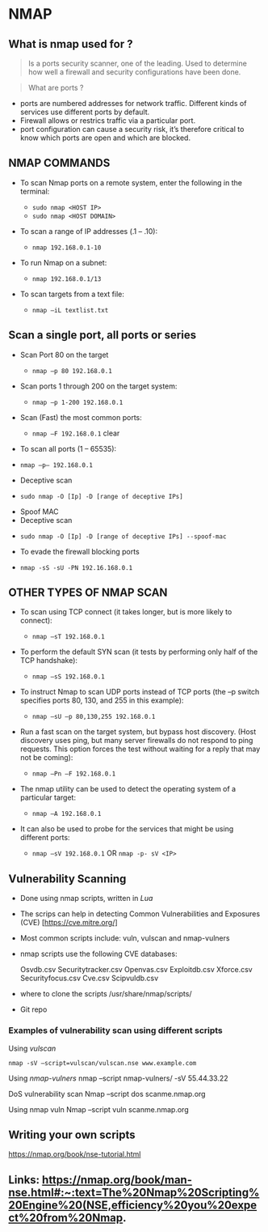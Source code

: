 # NMAP

## What is nmap used for ?
> Is a ports security scanner, one of the leading.
> Used to determine how well a firewall and security configurations have been done.

> What are ports ? 
-  ports are numbered addresses for network traffic. Different kinds of services use different ports by default.
- Firewall allows or restrics traffic via a particular port.
- port configuration can cause a security risk, it’s therefore critical to know which ports are open and which are blocked.

## NMAP COMMANDS
* To scan Nmap ports on a  remote system, enter the following in the terminal:
    - ```sudo nmap <HOST IP>```
    - ```sudo nmap <HOST DOMAIN>```

* To scan a range of IP addresses (.1 – .10):
    - ```nmap 192.168.0.1-10```

* To run Nmap on a subnet:
    - ```nmap 192.168.0.1/13```

* To scan targets from a text file:
    - ```nmap –iL textlist.txt```

## Scan a single port, all ports or series

* Scan Port 80 on the target
    - ```nmap –p 80 192.168.0.1```

* Scan ports 1 through 200 on the target system:
    - ```nmap –p 1-200 192.168.0.1```

* Scan (Fast) the most common ports:
    - ```nmap –F 192.168.0.1```
clear
* To scan all ports (1 – 65535):
- ```nmap –p– 192.168.0.1```

* Deceptive scan
- ```sudo nmap -O [Ip] -D [range of deceptive IPs]```

* Spoof MAC
* Deceptive scan
- ```sudo nmap -O [Ip] -D [range of deceptive IPs] --spoof-mac```

* To evade the firewall blocking ports
- ```nmap -sS -sU -PN 192.16.168.0.1```


## OTHER TYPES OF NMAP SCAN
* To scan using TCP connect (it takes longer, but is more likely to connect):
    - ```nmap –sT 192.168.0.1```

* To perform the default SYN scan (it tests by performing only half of the TCP handshake):
    - ```nmap –sS 192.168.0.1```

* To instruct Nmap to scan UDP ports instead of TCP ports (the –p switch specifies ports 80, 130, and 255 in this example):
    - ```nmap –sU –p 80,130,255 192.168.0.1```

* Run a fast scan on the target system, but bypass host discovery. (Host discovery uses ping, but many server firewalls do not respond to ping requests. This option forces the test without waiting for a reply that may not be coming):
    - ```nmap –Pn –F 192.168.0.1```

* The nmap utility can be used to detect the operating system of a particular target:
    - ```nmap –A 192.168.0.1```

* It can also be used to probe for the services that might be using different ports:
    - ```nmap –sV 192.168.0.1``` OR ```nmap -p- sV <IP>```


## Vulnerability Scanning
- Done using nmap scripts, written in *Lua*
- The scrips can help in detecting Common Vulnerabilities and Exposures (CVE)
[https://cve.mitre.org/]
- Most common scripts include: vuln, vulscan and nmap-vulners
- nmap scripts use the following CVE databases:

    Osvdb.csv
    Securitytracker.csv
    Openvas.csv
    Exploitdb.csv
    Xforce.csv
    Securityfocus.csv
    Cve.csv
    Scipvuldb.csv

- where to clone the scripts
/usr/share/nmap/scripts/
- Git repo


### Examples of vulnerability scan using different scripts

Using *vulscan*

    nmap -sV –script=vulscan/vulscan.nse www.example.com 

Using *nmap-vulners*
    nmap –script nmap-vulners/ -sV 55.44.33.22

DoS vulnerability scan
    Nmap –script dos scanme.nmap.org

Using nmap vuln
    Nmap –script vuln scanme.nmap.org


## Writing your own scripts
https://nmap.org/book/nse-tutorial.html

## Links: https://nmap.org/book/man-nse.html#:~:text=The%20Nmap%20Scripting%20Engine%20(NSE,efficiency%20you%20expect%20from%20Nmap.